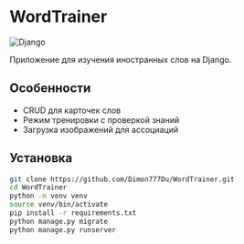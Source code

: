 # WordTrainer

![Django](https://img.shields.io/badge/Django-092E20?style=for-the-badge&logo=django&logoColor=white)

Приложение для изучения иностранных слов на Django.

## Особенности
- CRUD для карточек слов
- Режим тренировки с проверкой знаний
- Загрузка изображений для ассоциаций

## Установка
```bash
git clone https://github.com/Dimon777Du/WordTrainer.git
cd WordTrainer
python -m venv venv
source venv/bin/activate
pip install -r requirements.txt
python manage.py migrate
python manage.py runserver
```
